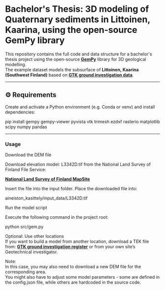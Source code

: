 # Bachelor's Thesis: 3D modeling of Quaternary sediments in Littoinen, Kaarina, using the open-source GemPy library

This repository contains the full code and data structure for a bachelor's thesis project using the open-source **[GemPy](https://www.gempy.org)** library for 3D geological modelling.  
The example dataset models the subsurface of **Littoinen, Kaarina (Southwest Finland)** based on **[GTK ground investigation data](https://gtkdata.gtk.fi/pohjatutkimukset/index.html)**.

---

## ⚙️ Requirements

Create and activate a Python environment (e.g. Conda or venv) and install dependencies:

pip install gempy gempy-viewer pyvista vtk trimesh ezdxf rasterio matplotlib scipy numpy pandas

---

### Usage

Download the DEM file

Download elevation model: L3342D.tif from the National Land Survey of Finland File Service:

**[National Land Survey of Finland MapSite]([https://asiointi.maanmittauslaitos.fi/karttapaikka/tiedostopalvelu/korkeusmalli?lang=fi](https://asiointi.maanmittauslaitos.fi/karttapaikka/tiedostopalvelu/korkeusmalli?lang=en))**

Insert the file into the input folder. Place the downloaded file into:

aineiston_kasittely/input_data/L3342D.tif

Run the model script

Execute the following command in the project root:

python src/gem.py

Optional: Use other locations  
If you want to build a model from another location, download a TEK file from:  **[GTK ground investigation register](https://asiointi.maanmittauslaitos.fi/karttapaikka/tiedostopalvelu/korkeusmalli?lang=fi)** or from your own site’s Geotechnical investigator.

Note:  
In this case, you may also need to download a new DEM file for the corresponding area.  
You might also have to adjust some model parameters - some are defined in the config.json file, while others are hardcoded in the source code.

